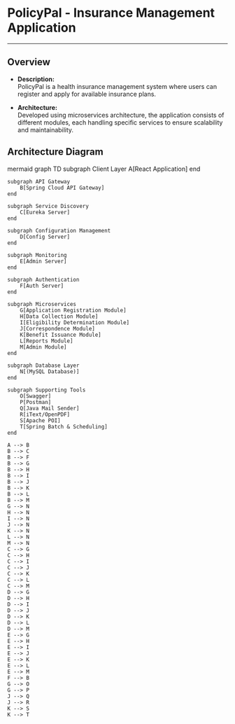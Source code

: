 # PolicyPal - Insurance Management Application
---------------------------------------------------------

## Overview
- **Description:**  
  PolicyPal is a health insurance management system where users can register and apply for available insurance plans.

- **Architecture:**  
  Developed using microservices architecture, the application consists of different modules, each handling specific services to ensure scalability and maintainability.

## Architecture Diagram

mermaid
graph TD
    subgraph Client Layer
        A[React Application]
    end

    subgraph API Gateway
        B[Spring Cloud API Gateway]
    end

    subgraph Service Discovery
        C[Eureka Server]
    end

    subgraph Configuration Management
        D[Config Server]
    end

    subgraph Monitoring
        E[Admin Server]
    end

    subgraph Authentication
        F[Auth Server]
    end

    subgraph Microservices
        G[Application Registration Module]
        H[Data Collection Module]
        I[Eligibility Determination Module]
        J[Correspondence Module]
        K[Benefit Issuance Module]
        L[Reports Module]
        M[Admin Module]
    end

    subgraph Database Layer
        N[(MySQL Database)]
    end

    subgraph Supporting Tools
        O[Swagger]
        P[Postman]
        Q[Java Mail Sender]
        R[iText/OpenPDF]
        S[Apache POI]
        T[Spring Batch & Scheduling]
    end

    A --> B
    B --> C
    B --> F
    B --> G
    B --> H
    B --> I
    B --> J
    B --> K
    B --> L
    B --> M
    G --> N
    H --> N
    I --> N
    J --> N
    K --> N
    L --> N
    M --> N
    C --> G
    C --> H
    C --> I
    C --> J
    C --> K
    C --> L
    C --> M
    D --> G
    D --> H
    D --> I
    D --> J
    D --> K
    D --> L
    D --> M
    E --> G
    E --> H
    E --> I
    E --> J
    E --> K
    E --> L
    E --> M
    F --> B
    G --> O
    G --> P
    J --> Q
    J --> R
    K --> S
    K --> T
